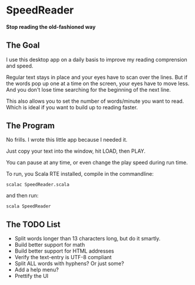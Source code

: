 # SpeedReader
#### Stop reading the old-fashioned way

## The Goal
I use this desktop app on a daily basis to improve my reading comprension and speed. 

Regular text stays in place and your eyes have to scan over the lines. But if the words pop up one at a time on the screen, your eyes have to move less. And you don't lose time searching for the beginning of the next line.

This also allows you to set the number of words/minute you want to read. Which is ideal if you want to build up to reading faster.

## The Program
No frills. I wrote this little app because I needed it.

Just copy your text into the window, hit LOAD, then PLAY.

You can pause at any time, or even change the play speed during run time.

To run, you Scala RTE installed, compile in the commandline:

    scalac SpeedReader.scala

and then run:

    scala SpeedReader

## The TODO List
* Split words longer than 13 characters long, but do it smartly.
* Build better support for math
* Build better support for HTML addresses
* Verify the text-entry is UTF-8 compliant
* Split ALL words with hyphens? Or just some?
* Add a help menu?
* Prettify the UI

